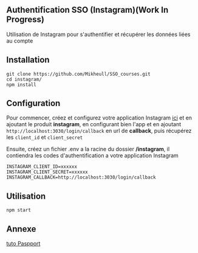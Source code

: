 


## Authentification SSO (Instagram)(Work In Progress)

 
Utilisation de Instagram pour s'authentifier et récupérer les données liées au compte

## Installation
```
git clone https://github.com/Mikheull/SSO_courses.git
cd instagram/
npm install
```

## Configuration 
Pour commencer, créez et configurez votre application Instagram [ici](https://developers.facebook.com/apps) et en ajoutant le produit **instagram**, en configurant bien l'app et en ajoutant `http://localhost:3030/login/callback` en url de **callback**, puis récupérez les `client_id` et `client_secret`

Ensuite, créez un fichier .env a la racine du dossier **/instagram**, il contiendra les codes d'authentification a votre application Instagram
```
INSTAGRAM_CLIENT_ID=xxxxxx
INSTAGRAM_CLIENT_SECRET=xxxxxx
INSTAGRAM_CALLBACK=http://localhost:3030/login/callback
```

## Utilisation
```
npm start
```

## Annexe
[tuto Paspport](http://www.passportjs.org/packages/passport-instagram/)

